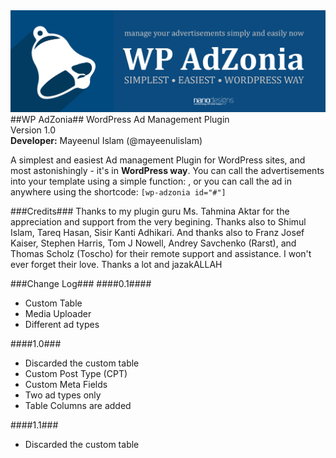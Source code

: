 <img src="assets/banner-1544x500.png" alt="WP AdZonia - WordPress Ad Management Plugin"/>
##WP AdZonia##
WordPress Ad Management Plugin<br>
Version 1.0<br>
<strong>Developer:</strong> Mayeenul Islam (@mayeenulislam)

A simplest and easiest Ad management Plugin for WordPress sites, and most astonishingly - it's in <strong>WordPress way</strong>. You can call the advertisements into your template using a simple function: <code><?php if ( function_exists( "show_adzonia" )  ) show_adzonia( # ); ?></code>, or you can call the ad in anywhere using the shortcode: <code>[wp-adzonia id="#"]</code>

###Credits###
Thanks to my plugin guru Ms. Tahmina Aktar for the appreciation and support from the very begining.
Thanks also to Shimul Islam, Tareq Hasan, Sisir Kanti Adhikari. And thanks also to Franz Josef Kaiser, Stephen Harris, Tom J Nowell, Andrey Savchenko (Rarst), and Thomas Scholz (Toscho) for their remote support and assistance. I won't ever forget their love. Thanks a lot and jazakALLAH

###Change Log###
####0.1####
* Custom Table
* Media Uploader
* Different ad types

####1.0###
* Discarded the custom table
* Custom Post Type (CPT)
* Custom Meta Fields
* Two ad types only
* Table Columns are added

####1.1###
* Discarded the custom table